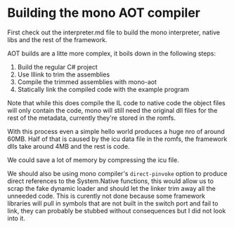 # Building the mono AOT compiler

First check out the interpreter.md file to build the mono interpreter, native libs and the rest of the framework.

AOT builds are a litte more complex, it boils down in the following steps:

1) Build the regular C# project
2) Use Illink to trim the assemblies
3) Compile the trimmed assemblies with mono-aot
4) Statically link the compiled code with the example program

Note that while this does compile the IL code to native code the object files will only contain the code, mono will still need the original dll files for the rest of the metadata, currently they're stored in the romfs. 

With this process even a simple hello world produces a huge nro of around 60MB. Half of that is caused by the icu data file in the romfs, the framework dlls take around 4MB and the rest is code.

We could save a lot of memory by compressing the icu file. 

We should also be using mono compiler's `direct-pinvoke` option to produce direct references to the System.Native functions, this would allow us to scrap the fake dynamic loader and should let the linker trim away all the unneeded code. This is curently not done because some framework libraries will pull in symbols that are not built in the switch port and fail to link, they can probably be stubbed without consequences but I did not look into it.
